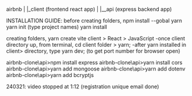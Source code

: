 airbnb
  |
  |_client (frontend react app)
  |
  |__api (express backend app)


INSTALLATION GUIDE:
before creating folders,
npm install --gobal yarn 
yarn init (type project names)
yarn install

creating folders,
yarn create vite client > React > JavaScript
-once client directory up, from terminal, cd client folder > yarn;
-after yarn installed in client> directory, type yarn dev; (to get port number for browser open)

airbnb-clone\api>npm install express 
airbnb-clone\api>yarn install cors
airbnb-clone\api>yarn add mongoose
airbnb-clone\api>yarn add dotenv
airbnb-clone\api>yarn add bcryptjs


240321: video stopped at 1:12 
(registration unique email done)